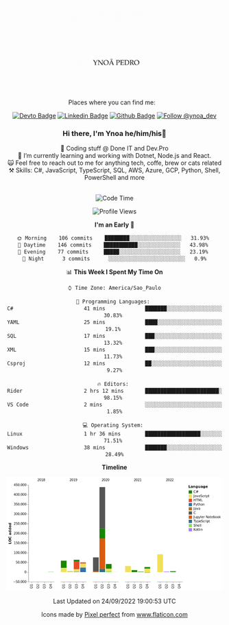 </p>
<p align='center'>
   <img src="./logo/logo.gif" width="200" height="200">
</p>
<p align='center'>
<a align='center'>
<a> Places where you can find me: </a>&nbsp;&nbsp;
 <div align='center'>
    
[![Devto Badge](https://img.shields.io/badge/-ypedroo-black?style=flat-square&logo=Dev.to&logoColor=white&link=https://dev.to/ypedroo/)](https://dev.to/ypedroo/)
[![Linkedin Badge](https://img.shields.io/badge/-LinkedIn-blue?style=flat-square&logo=Linkedin&logoColor=white&link=https://www.linkedin.com/in/ynoapedro)](https://www.linkedin.com/in/ynoapedro)
[![Github Badge](https://img.shields.io/github/followers/ypedroo?style=social)](https://github.com/ypedroo/)
<a href="https://twitter.com/intent/follow?screen_name=ynoa_dev"><img src="https://img.shields.io/twitter/follow/ynoa_dev.svg?label=Follow%20@ynoa_dev" alt="Follow @ynoa_dev"></img> </a>

### Hi there, I'm Ynoa he/him/his:panda_face:

🔭 Coding stuff @ Done IT and Dev.Pro <br/>
🌱 I’m currently learning and working with Dotnet, Node.js and React.<br/>
:scream_cat: Feel free to reach out to me for anything tech, coffe, brew or cats related <br/>
⚒️ Skills: C#, JavaScript, TypeScript, SQL, AWS, Azure, GCP, Python, Shell, PowerShell and more<br/>
<br/>
<!--START_SECTION:waka-->
![Code Time](http://img.shields.io/badge/Code%20Time-2%2C064%20hrs%2054%20mins-blue)

![Profile Views](http://img.shields.io/badge/Profile%20Views-0-blue)

**I'm an Early 🐤** 

```text
🌞 Morning    106 commits    ████████░░░░░░░░░░░░░░░░░   31.93% 
🌆 Daytime    146 commits    ███████████░░░░░░░░░░░░░░   43.98% 
🌃 Evening    77 commits     █████░░░░░░░░░░░░░░░░░░░░   23.19% 
🌙 Night      3 commits      ░░░░░░░░░░░░░░░░░░░░░░░░░   0.9%

```


📊 **This Week I Spent My Time On** 

```text
⌚︎ Time Zone: America/Sao_Paulo

💬 Programming Languages: 
C#                       41 mins             ███████░░░░░░░░░░░░░░░░░░   30.83% 
YAML                     25 mins             ████░░░░░░░░░░░░░░░░░░░░░   19.1% 
SQL                      17 mins             ███░░░░░░░░░░░░░░░░░░░░░░   13.32% 
XML                      15 mins             ███░░░░░░░░░░░░░░░░░░░░░░   11.73% 
Csproj                   12 mins             ██░░░░░░░░░░░░░░░░░░░░░░░   9.27%

🔥 Editors: 
Rider                    2 hrs 12 mins       ████████████████████████░   98.15% 
VS Code                  2 mins              ░░░░░░░░░░░░░░░░░░░░░░░░░   1.85%

💻 Operating System: 
Linux                    1 hr 36 mins        ██████████████████░░░░░░░   71.51% 
Windows                  38 mins             ███████░░░░░░░░░░░░░░░░░░   28.49%

```

**Timeline**

![Chart not found](https://raw.githubusercontent.com/ypedroo/ypedroo/master/charts/bar_graph.png) 


 Last Updated on 24/09/2022 19:00:53 UTC
<!--END_SECTION:waka-->
Icons made by <a href="https://www.flaticon.com/authors/pixel-perfect" title="Pixel perfect">Pixel perfect</a> from <a href="https://www.flaticon.com/" title="Flaticon"> www.flaticon.com</a>
   </div>
